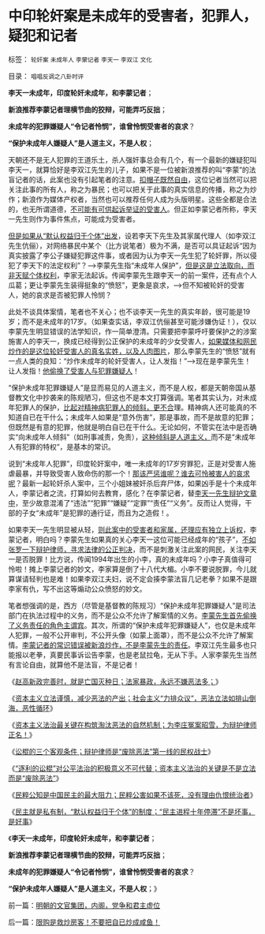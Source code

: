 # 中印轮奸案是未成年的受害者，犯罪人，疑犯和记者

标签： `轮奸案` `未成年人` `李蒙记者` `李天一` `李双江` `文化` 

目录： `唱唱反调之八卦时评`

**李天一未成年，印度轮奸未成年，和李蒙记者**；

**新浪推荐李蒙记者理横节曲的狡辩，可能弄巧反拙**；

**未成年的犯罪嫌疑人“令记者怜悯”，谁曾怜悯受害者的哀求**？

**“保护未成年人嫌疑人”是人道主义，不是人权**；



天朝还不是无人犯罪的王道乐土，杀人强奸事总会有几个，有一个最新的嫌疑犯叫李天一，就算恰好是李双江先生的儿子，如果不是一位被新浪推荐的叫“李蒙”的法盲记者的话，此案也没有引起笔者的注意。[扣帽子既然自由](../../../2011/1/24/人权是非标准与西方的犯罪“自由”.md)，这位记者当然可以把关注此事的所有人，称之为暴民；也可以把关于此事的真实信息的传播，称之为炒作；新浪作为媒体产权者，当然也可以推荐任何人成为头版明星。这些全都是合法的，也无所谓道德，[不可能有可供起诉举证的受害人](../../../2012/4/25/“受害者举证”排除斯大林正义.md)。但正如李蒙记者所称，李天一先生则作为事件焦点，可能成为受害者。

[但是如果从“默认权益归于个体”出发](../../../2013/2/22/资本主义立法谨慎，减少恶法的产出.md)，设若李天下先生及其家属代理人（如李双江先生伉俪），对网络暴民中某个（比方说笔者）极为不满，是否可以具证起诉“因为真实披露了李公子嫌疑犯罪这件事，或者因为认为李天一先生犯了轮奸罪，所以侵犯了李天下的法定权利”？——>李蒙先生指“未成年人保护”，[但是这是立法取向，而非天赋个体权利](../../../2009/5/5/万恶之源皆为善.md)，李家无法起诉。传闻李蒙先生跟李天一的前一案件，还有点个人瓜葛；更让李蒙先生装得挺象的“愤怒”，更象是哀求，——>但不知被轮奸的受害人，她的哀求是否被犯罪人怜悯？

此处不谈具体案情，笔者也不关心；也不谈李天一先生的真实年龄，很可能是19岁；而不是未成年的17岁。（如果查实话，李双江伉俪甚至可能涉嫌伪证！），仅以李蒙先生明显错误的法学知识，作一简单澄清。只需要把李蒙呼吁要保护之的涉案施害人的李天一，换成已经得到公正保护的未成年的少女受害人，[如果媒体和网民炒作的是这位轮奸受害人的真名实姓，以及人肉图片](../../../2010/8/26/刊登无良照《挟尸要价》涉嫌违法犯罪.md)，那么李蒙先生的“愤怒”就有一点人类的良知：“炒作未成年的轮奸受害人，让人发指！”——>现在是李蒙先生！让人发指！[他偷换了受害人与犯罪嫌疑人](../../../2013/2/13/哲学可以偷换一切概念，除了听众读者的理解.md)！

“保护未成年犯罪嫌疑人”是显而易见的人道主义，而不是人权，都是天朝帝国从基督教文化中抄袭来的陈规陋习，但这也不是本文打算强调。笔者其实认为，对未成年犯罪人的保护，[比起对精神病犯罪人的倾斜，更不合](../../../2010/3/26/“精神病（犯）免责”侵犯人权歪曲法理.md)理。精神病人还可能真的不知道自已在干什么；未成年人如果是“意外伤害”，那是事故，而不是故意的犯罪；但既然是有意的犯罪，他就是明白自已在干什么。无论如何，不管实在法中是否确实“向未成年人倾斜”（如刑事减责，免责），[这种倾斜是人道主义，](../../../2009/10/29/人道不是人权；人道主义和低人权社会的关系.md)而不是“未成年人有犯罪的特权”，是基本的常识。

说到“未成年人犯罪”，印度轮奸案中，唯一未成年的17岁穷罪犯，正是对受害人施虐最暴，并导致受害人致命伤的那一个！[那该严惩谁呢？谁去可怜被害人的哀求呢](../../../2012/12/3/民主不是感化，法治不是报复；新教挪威人的愚昧.md)？最新一起轮奸杀人案中，三个小姐妹被奸杀后弃尸体，如果凶手是十个未成年人，李蒙记者之流，打算如何去教育，感化？在李蒙记者，替[李天一先生辩护文章中](http://blog.sina.com.cn/s/blog_5ff29ca401016tmn.html)，至少故意混淆了“违法”“犯罪”“嫌疑”“定罪”“责任”“义务”。反而让人觉得，干部的子女“未成年”是犯罪的通行证，而且为之造假！。

如果李天一先生明显被从轻，[则此案中的受害者和家属，还理应有独立上诉权](../../../2010/10/25/严刑峻法Vs酌情减免提供的腐败空间.md)，李蒙记者，明白吗？李蒙先生如果真的关心李天一这位可能已经成年的“孩子”，[不如张罗一下辩护律师，寻求法律的公正判决](../../../2013/2/23/讼棍的客观条件，辩护律师是“废除恶法”的民权战士；.md)，而不是刺激关注此案的网民，关注李天一是否脱罪！比方说，传闻1994年出生的小李，真的未成年吗？小李子真值得可怜啦！摊上李蒙记者的妙文，李家算是倒了十八代大楣。小李不要说脱罪，今儿就算谋请轻判也是难！如果李双江夫妇，说不定会揍李蒙法盲几记老拳？如果不是跟李家有仇，写不出这等煽动公众愤怒的妙文。

笔者想强调的是，西方（尽管是基督教的陈规习）“保护未成年犯罪嫌疑人”是司法部门在执法过程中的义务，而不是公众不允许了解案情的义务。[李蒙先生首先偷换了义务责任的角色主谓宾](../../../2009/5/25/走出汉文化“公说公有理”的语言泥潭.md)。其次，所谓的“保护未成年犯罪嫌疑人”，也仅是未成年人犯罪，一般不公开审判，不公开头像（如蒙上面罩），而不是公众不允许了解案情。[李蒙记者的常识错误被新浪炒作，不是李蒙先生的责任](http://darthvad.blog.sohu.com/252065286.html)。李双江先生最多也只能报以老拳，真要民事诉讼告李蒙，也是老鼠拉龟，无从下手。人家李蒙先生当然有言论自由，就算他不是法盲，不是记者！

《[赵高新政完善时，就是亡国灭种日；法家暴政，永远不嫌恶法多；](../../../2013/2/22/法家暴政不嫌恶法多；赵高新政完善时即亡国灭种之日.md)》

《[资本主义立法谨慎，减少恶法的产出；社会主义“力排众议”，恶法立法如排山倒海，恶性循环](../../../2013/2/22/资本主义立法谨慎，减少恶法的产出.md)》

《[资本主义法治最关键在构筑淘汰恶法的自然机制；为李庄冤案昭雪，为辩护律师正名！](../../../2013/2/22/资本主义成功在构筑了自动淘汰恶法的机制.md)》

《[讼棍的三个客观条件；辩护律师是“废除恶法”第一线的民权战士](../../../2013/2/23/讼棍的客观条件，辩护律师是“废除恶法”的民权战士；.md)》

《[“逐利的讼棍”对公平法治的积极意义不可代替；资本主义法治的关键是不是立法而是“废除恶法”](../../../2013/2/23/法治的关键是不是立法，而是“废除恶法”.md)》

《[民粹公知是中国民主的最大阻力；民粹公害如果不该死，没有理由仇恨统治者](../../../2013/2/23/民粹公知是中国民主进程的最大阻力.md)》

《[民主就是私有制，“默认权益归于个体”的制度；“民主进程十年停滞”不是坏事，是好事](../../../2013/2/23/“民主进程十年停滞”不是坏事，是好事！.md)》

《**李天一未成年，印度轮奸未成年，和李蒙记者**；

**新浪推荐李蒙记者理横节曲的狡辩，可能弄巧反拙**；

**未成年的犯罪嫌疑人“令记者怜悯”，谁曾怜悯受害者的哀求**？

**“保护未成年人嫌疑人”是人道主义，不是人权**；》



前一篇：[明朝的文官集团，内阁，党争和君主虚位](../../../2013/2/25/明朝的文官集团，内阁，党争和君主虚位.md)

后一篇：[限购是救炒房客！不要把自已炒成咸鱼！](../../../2013/2/25/限购是救炒房客！不要把自已炒成咸鱼！.md)
